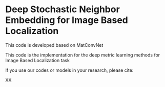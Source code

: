 
# Deep Stochastic Neighbor Embedding for Image Based Localization

This code is developed based on MatConvNet

This code is the implementation for the deep metric learning methods for Image Based Localization task 

If you use our codes or models in your research, please cite:

XX



